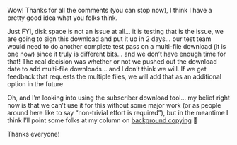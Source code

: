 Wow! Thanks for all the comments (you can stop now), I think I have a pretty good idea what you folks think.

Just FYI, disk space is not an issue at all&#8230; it is testing that is the issue, we are going to sign this download and put it up in 2 days&#8230; our test team would need to do another complete test pass on a multi-file download (it is one now) since it truly is different bits&#8230; and we don&#8217;t have enough time for that! The real decision was whether or not we pushed out the download date to add multi-file downloads&#8230; and I don&#8217;t think we will. If we get feedback that requests the multiple files, we will add that as an additional option in the future

Oh, and I&#8217;m looking into using the subscriber download tool&#8230; my belief right now is that we can&#8217;t use it for this without some major work (or as people around here like to say &#8220;non-trivial effort is required&#8221;), but in the meantime I think I&#8217;ll point some folks at my column on <a href="http://msdn.microsoft.com/vbasic/using/columns/code4fun/default.aspx?pull=/library/en-us/dncodefun/html/code4fun02282003.asp" target="_blank" class="broken_link">background copying</a> 🙂

Thanks everyone!